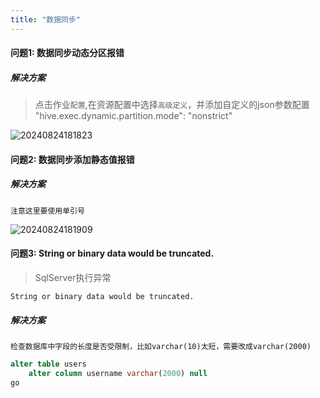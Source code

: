```yaml
---
title: "数据同步"
---
```


#### 问题1: 数据同步动态分区报错

##### 解决方案

> 点击作业`配置`,在资源配置中选择`高级定义`，并添加自定义的json参数配置
> "hive.exec.dynamic.partition.mode": "nonstrict" 

![20240824181823](https://img.isxcode.com/picgo/20240824181823.png)

#### 问题2: 数据同步添加静态值报错

##### 解决方案

```text
注意这里要使用单引号
```

![20240824181909](https://img.isxcode.com/picgo/20240824181909.png)

#### 问题3: String or binary data would be truncated.

> SqlServer执行异常

```log
String or binary data would be truncated.
```

##### 解决方案

```text
检查数据库中字段的长度是否受限制，比如varchar(10)太短，需要改成varchar(2000)
```

```sql
alter table users
    alter column username varchar(2000) null
go
```